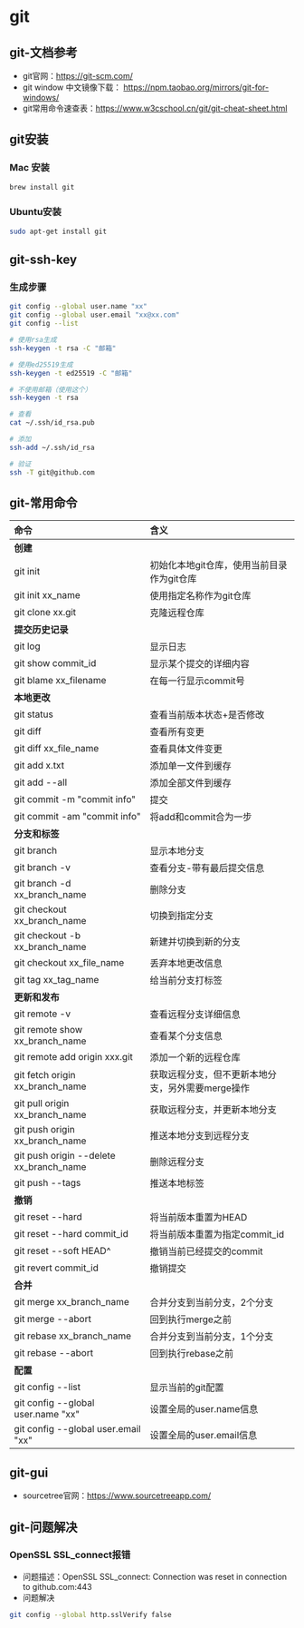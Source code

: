 # git

## git-文档参考

- git官网：https://git-scm.com/
- git window 中文镜像下载： https://npm.taobao.org/mirrors/git-for-windows/
- git常用命令速查表：https://www.w3cschool.cn/git/git-cheat-sheet.html


## git安装

### Mac 安装

```bash
brew install git
```

### Ubuntu安装

```bash
sudo apt-get install git
```

## git-ssh-key

### 生成步骤

```bash
git config --global user.name "xx"
git config --global user.email "xx@xx.com"
git config --list

# 使用rsa生成
ssh-keygen -t rsa -C "邮箱"

# 使用ed25519生成
ssh-keygen -t ed25519 -C "邮箱"

# 不使用邮箱（使用这个）
ssh-keygen -t rsa

# 查看
cat ~/.ssh/id_rsa.pub

# 添加
ssh-add ~/.ssh/id_rsa

# 验证
ssh -T git@github.com
```

## git-常用命令



| 命令                                    | 含义                                              |
| :--------------------------------------- | :------------------------------------------------ |
| **创建**                                |                                                   |
| git init                                | 初始化本地git仓库，使用当前目录作为git仓库        |
| git init xx_name                        | 使用指定名称作为git仓库                           |
| git clone xx.git                        | 克隆远程仓库                                      |
| **提交历史记录**                        |                                                   |
| git log                                 | 显示日志                                          |
| git show commit_id                      | 显示某个提交的详细内容                            |
| git blame xx_filename                   | 在每一行显示commit号                              |
| **本地更改**                            |                                                   |
| git status                              | 查看当前版本状态+是否修改                         |
| git diff                                | 查看所有变更                                      |
| git diff xx_file_name                   | 查看具体文件变更                                  |
| git add x.txt                           | 添加单一文件到缓存                                |
| git add --all                           | 添加全部文件到缓存                                |
| git commit -m "commit info"             | 提交                                              |
| git commit -am "commit info"            | 将add和commit合为一步                             |
| **分支和标签**                          |                                                   |
| git branch                              | 显示本地分支                                      |
| git branch -v                           | 查看分支-带有最后提交信息                         |
| git branch -d xx_branch_name            | 删除分支                                          |
| git checkout xx_branch_name             | 切换到指定分支                                    |
| git checkout -b xx_branch_name          | 新建并切换到新的分支                              |
| git checkout xx_file_name               | 丢弃本地更改信息                                  |
| git tag xx_tag_name                     | 给当前分支打标签                                  |
| **更新和发布**                          |                                                   |
| git remote -v                           | 查看远程分支详细信息                              |
| git remote show xx_branch_name          | 查看某个分支信息                                  |
| git remote add origin xxx.git           | 添加一个新的远程仓库                              |
| git fetch origin xx_branch_name         | 获取远程分支，但不更新本地分支，另外需要merge操作 |
| git pull origin xx_branch_name          | 获取远程分支，并更新本地分支                      |
| git push origin xx_branch_name          | 推送本地分支到远程分支                            |
| git push origin --delete xx_branch_name | 删除远程分支                                      |
| git push --tags                         | 推送本地标签                                      |
| **撤销**                                |                                                   |
| git reset --hard                        | 将当前版本重置为HEAD                              |
| git reset --hard commit_id              | 将当前版本重置为指定commit_id                     |
| git reset --soft HEAD^ | 撤销当前已经提交的commit |
| git revert commit_id                    | 撤销提交                                          |
| **合并**                                |                                                   |
| git merge xx_branch_name                | 合并分支到当前分支，2个分支                       |
| git merge --abort                       | 回到执行merge之前                                 |
| git rebase xx_branch_name               | 合并分支到当前分支，1个分支                       |
| git rebase --abort                      | 回到执行rebase之前                                |
| **配置**                                |                                                   |
| git config --list                       | 显示当前的git配置                                 |
| git config --global user.name "xx"      | 设置全局的user.name信息                           |
| git config --global user.email "xx"     | 设置全局的user.email信息                          |



## git-gui

- sourcetree官网：https://www.sourcetreeapp.com/

## git-问题解决

### OpenSSL SSL_connect报错

- 问题描述：OpenSSL SSL_connect: Connection was reset in connection to github.com:443
- 问题解决

```bash
git config --global http.sslVerify false
```